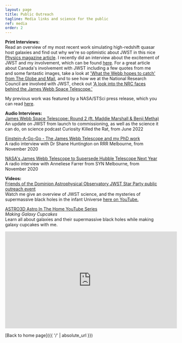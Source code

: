 ```yaml
---
layout: page
title: Public Outreach
tagline: Media links and science for the public
ref: media
order: 2
---
```


**Print Interviews:** <br>
Read an overview of my most recent work simulating high-redshift quasar host galaxies and find out why we're so optimistic about JWST in this nice <a href="https://physics.aps.org/articles/v15/24">Physics magazine article</a>.
I recently did an interview about the excitement of JWST and my involvement, which can be found <a href="https://www.theadvocate.com.au/story/7546611/former-coaster-involved-in-space-telescope-launch/?cs=2606">here</a>.
For a great article about Canada's involvement with JWST including a few quotes from me and some fantastic images, take a look at <a href="https://www.theglobeandmail.com/canada/article-james-webb-space-telescope-set-to-reveal-universes-outer-limits-to-a/">'What the Webb hopes to catch' from The Globe and Mail</a>, and to see how we at the National Research Council are involved with JWST, check out <a href="https://nrc.canada.ca/en/stories/look-nrc-faces-behind-james-webb-space-telescope">'A look into the NRC faces behind the James Webb Space Telescope.'</a><br>

My previous work was featured by a NASA/STSci press release, which you can read [here](https://www.nasa.gov/feature/goddard/2020/simulations-show-webb-telescope-can-reveal-distant-galaxies-hidden-in-quasars-glare/).

**Audio Interviews:** <br>
[James Webb Space Telescope: Round 2 (ft. Maddie Marshall & Benji Metha)](https://curiosityrat.podbean.com/e/james-webb-space-telescope-round-2-ft-maddie-marshall-benji-metha)  
An update on JWST from launch to commissioning, as well as the science it can do, on science podcast Curiosity Killed the Rat, from June 2022

[Einstein-A-Go-Go - The James Webb Telescope and my PhD work](https://www.rrr.org.au/shared/podcast-episode/4740/2311000)  
A radio interview with Dr Shane Huntington on RRR Melbourne, from November 2020

[NASA's James Webb Telescope to Supersede Hubble Telescope Next Year](http://syn.org.au/nasa-james-webb-telescope-supersede-hubble/)  
A radio interview with Anneliese Farrer from SYN Melbourne, from November 2020

**Videos:** <br>
[Friends of the Dominion Astrophysical Observatory JWST Star Party public outreach event](https://centreoftheuniverse.org/events/2021/12/18/webb-inar-the-jwst-star-party-part-2#)  
Watch me give an overview of JWST science, and the mysteries of supermassive black holes in the infant Universe [here on YouTube.](https://www.youtube.com/watch?v=QkiDJ1z6WkQ&ab_channel=FriendsoftheDAO)


[ASTRO3D Astro In The Home YouTube Series](https://astro3d.org.au/education-and-outreach/astro-in-the-home/)  
*Making Galaxy Cupcakes*<br>
Learn all about galaxies and their supermassive black holes while making galaxy cupcakes with me.
<iframe width="560" height="315" src="https://www.youtube.com/embed/uwCbAT2DoTY" frameborder="0" allow="accelerometer; autoplay; clipboard-write; encrypted-media; gyroscope; picture-in-picture" allowfullscreen></iframe>


[Back to home page]({{ '/' | absolute_url }})
